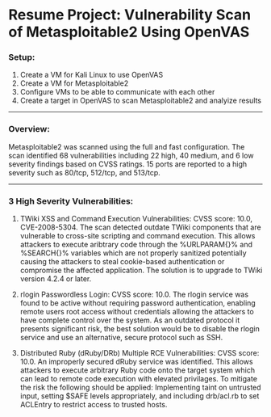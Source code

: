 # Resume Project: Vulnerability Scan of Metasploitable2 Using OpenVAS

### Setup:
1. Create a VM for Kali Linux to use OpenVAS
2. Create a VM for Metasploitable2
3. Configure VMs to be able to communicate with each other
4. Create a target in OpenVAS to scan Metasploitable2 and analyize results

---
### Overview:
Metasploitable2 was scanned using the full and fast configuration. The scan identified 68 vulnerabilities including 22 high, 40 medium, and 6 low severity findings based on CVSS ratings. 15 ports are reported to a high severity such as 80/tcp, 512/tcp, and 513/tcp.

---

### 3 High Severity Vulnerabilities:

1. TWiki XSS and Command Execution Vulnerabilities: CVSS score: 10.0, CVE-2008-5304. The scan detected outdate TWiki components that are vulnerable to cross-site scripting and command execution. This allows attackers to execute aribtrary code through the %URLPARAM{}% and %SEARCH{}% variables which are not properly sanitized potentially causing the attackers to steal cookie-based authentication or compromise the affected application. The solution is to upgrade to TWiki version 4.2.4 or later.

2. rlogin Passwordless Login: CVSS score: 10.0. The rlogin service was found to be active without requiring password authentication, enabling remote users root access without credentials allowing the attackers to have complete control over the system. As an outdated protocol it presents significant risk, the best solution would be to disable the rlogin service and use an alternative, secure protocol such as SSH.

3. Distributed Ruby (dRuby/DRb) Multiple RCE Vulnerabilities: CVSS score: 10.0. An improperly secured dRuby service was identified. This allows attackers to execute arbitrary Ruby code onto the target system which can lead to remote code execution with elevated privilages. To mitigate the risk the following should be applied: Implementing taint on untrusted input, setting $SAFE levels appropriately, and including drb/acl.rb to set ACLEntry to restrict access to trusted hosts.
